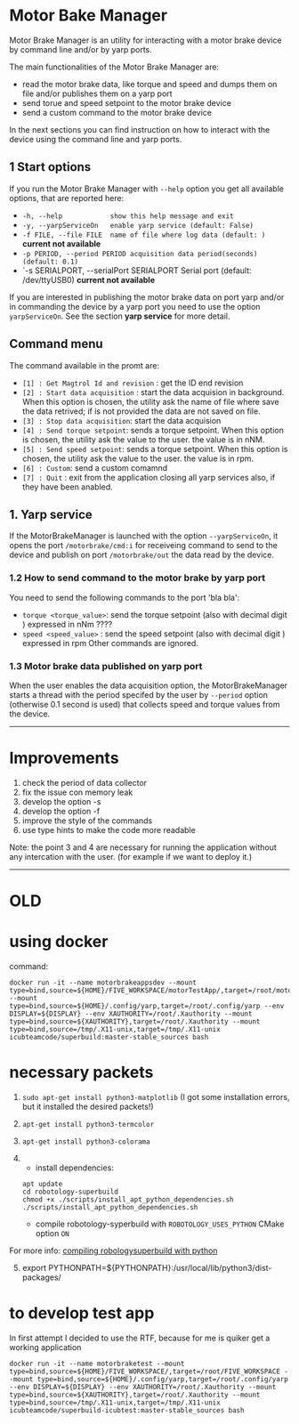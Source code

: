 # Motor Bake Manager 

Motor Brake Manager is an utility for interacting with a motor brake device by command line and/or by yarp ports.

The main functionalities of the Motor Brake Manager are:
 - read the motor brake data, like torque and speed and dumps them on file and/or publishes them on a yarp port
 - send torue and speed setpoint to the motor brake device
 - send a custom command to the motor brake device

In the next sections you can find instruction on how to interact with the device using the command line and yarp ports.

## 1 Start options
If you run the Motor Brake Manager with `--help` option you get all available options, that are reported here:

 - `-h, --help            show this help message and exit`
 - `-y, --yarpServiceOn   enable yarp service (default: False)`
 - `-f FILE, --file FILE  name of file where log data (default: )` **current not available**
 - `-p PERIOD, --period PERIOD acquisition data period(seconds) (default: 0.1)`
 - `-s SERIALPORT, --serialPort SERIALPORT Serial port (default: /dev/ttyUSB0) **current not available**

If you are interested in publishing the motor brake data on port yarp and/or in commanding the device by a yarp port you need to use the option `yarpServiceOn`. See the section __yarp service__ for more detail.


## Command menu
The command available in the promt are:
 - `[1] : Get Magtrol Id and revision` : get the ID end revision 
 - `[2] : Start data acquisition` : start the data acquision in background. When this option is chosen, the utility ask the name of file where save the data retrived; if is not provided the data are not saved on file.
 - `[3] : Stop data acquisition`: start the data acquision
 - `[4] : Send torque setpoint`: sends a torque setpoint. When this option is chosen, the utility ask the value to the user. the value is in nNM.
 - `[5] : Send speed setpoint`: sends a torque setpoint. When this option is chosen, the utility ask the value to the user. the value is in rpm.
 - `[6] : Custom`: send a custom comamnd
 - `[7] : Quit` : exit from the application closing all yarp services also, if they have been anabled.

## 1. Yarp service
If the MotorBrakeManager is launched with the option `--yarpServiceOn`, it opens the port `/motorbrake/cmd:i` for receiveing command to send to the device and publish on port `/motorbrake/out` the data read by the device.

### 1.2 How to send command to the motor brake by yarp port
You need to send the following commands to the port 'bla bla':
 - `torque <torque_value>`: send the torque setpoint (also with decimal digit ) expressed in nNm ????
 - `speed <speed_value>` :  send the speed setpoint (also with decimal digit ) expressed in rpm
Other commands are ignored.

### 1.3 Motor brake data published on yarp port
When the user enables the data acquisition option, the MotorBrakeManager starts a thread with the period specifed by the user by `--period` option (otherwise 0.1 second is used) that collects speed and torque values from the device.





---------------------------------
# Improvements
1. check the period of data collector
2. fix the issue con memory leak
3. develop the option -s 
4. develop the option -f
5. improve the style of the commands
6. use type hints to make the code more readable


Note: the point 3 and 4 are necessary for running the application without any intercation with the user. (for example if we want to deploy it.)



-------------------------
# OLD


# using docker 
command:

```
docker run -it --name motorbrakeappsdev --mount type=bind,source=${HOME}/FIVE_WORKSPACE/motorTestApp/,target=/root/motorTestApp --mount type=bind,source=${HOME}/.config/yarp,target=/root/.config/yarp --env DISPLAY=${DISPLAY} --env XAUTHORITY=/root/.Xauthority --mount type=bind,source=${XAUTHORITY},target=/root/.Xauthority --mount type=bind,source=/tmp/.X11-unix,target=/tmp/.X11-unix icubteamcode/superbuild:master-stable_sources bash 

```

# necessary packets
1. ```sudo apt-get install python3-matplotlib```
(I got some installation errors, but it installed the desired packets!)

2. ```apt-get install python3-termcolor```

3. ```apt-get install python3-colorama```

4. - install dependencies:
   ```
   apt update
   cd robotology-superbuild
   chmod +x ./scripts/install_apt_python_dependencies.sh
   ./scripts/install_apt_python_dependencies.sh 
   ```
    - compile robotology-syperbuild with `ROBOTOLOGY_USES_PYTHON` CMake option `ON`

 For more info: [compiling robologysuperbuild with python](https://github.com/robotology/robotology-superbuild/blob/master/doc/cmake-options.md#python)

5. export PYTHONPATH=${PYTHONPATH}:/usr/local/lib/python3/dist-packages/ 

# to develop test app
In first attempt I decided to use the RTF, because for me is quiker get a working application
```
docker run -it --name motorbraketest --mount type=bind,source=${HOME}/FIVE_WORKSPACE/,target=/root/FIVE_WORKSPACE --mount type=bind,source=${HOME}/.config/yarp,target=/root/.config/yarp --env DISPLAY=${DISPLAY} --env XAUTHORITY=/root/.Xauthority --mount type=bind,source=${XAUTHORITY},target=/root/.Xauthority --mount type=bind,source=/tmp/.X11-unix,target=/tmp/.X11-unix icubteamcode/superbuild-icubtest:master-stable_sources bash
```
